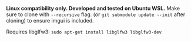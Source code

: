 **Linux compatibility only. Developed and tested on Ubuntu WSL.**
Make sure to clone with `--recursive` flag. (or `git submodule update --init` after cloning) to ensure imgui is included.

Requires libglfw3: `sudo apt-get install libglfw3 libglfw3-dev`